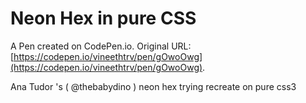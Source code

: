 # Neon Hex in pure CSS

A Pen created on CodePen.io. Original URL: [https://codepen.io/vineethtrv/pen/gOwoOwg](https://codepen.io/vineethtrv/pen/gOwoOwg).

Ana Tudor 's  ( @thebabydino )  neon hex trying recreate on pure css3